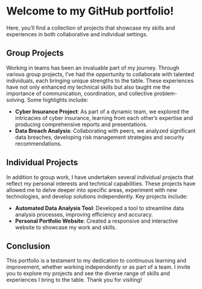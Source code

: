 # Welcome to my GitHub portfolio!

Here, you’ll find a collection of projects that showcase my skills and experiences in both collaborative and individual settings.

## Group Projects

Working in teams has been an invaluable part of my journey. Through various group projects, I’ve had the opportunity to collaborate with talented individuals, each bringing unique strengths to the table. These experiences have not only enhanced my technical skills but also taught me the importance of communication, coordination, and collective problem-solving. Some highlights include:

- **Cyber Insurance Project**: As part of a dynamic team, we explored the intricacies of cyber insurance, learning from each other’s expertise and producing comprehensive reports and presentations.
- **Data Breach Analysis**: Collaborating with peers, we analyzed significant data breaches, developing risk management strategies and security recommendations.

## Individual Projects

In addition to group work, I have undertaken several individual projects that reflect my personal interests and technical capabilities. These projects have allowed me to delve deeper into specific areas, experiment with new technologies, and develop solutions independently. Key projects include:

- **Automated Data Analysis Tool**: Developed a tool to streamline data analysis processes, improving efficiency and accuracy.
- **Personal Portfolio Website**: Created a responsive and interactive website to showcase my work and skills.

## Conclusion

This portfolio is a testament to my dedication to continuous learning and improvement, whether working independently or as part of a team. I invite you to explore my projects and see the diverse range of skills and experiences I bring to the table. Thank you for visiting!
